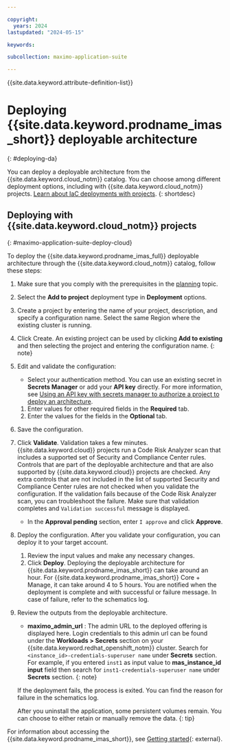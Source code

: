 ```yaml
---

copyright:
  years: 2024
lastupdated: "2024-05-15"

keywords:

subcollection: maximo-application-suite

---
```



{{site.data.keyword.attribute-definition-list}}

# Deploying {{site.data.keyword.prodname_imas_short}} deployable architecture
{: #deploying-da}

You can deploy a deployable architecture from the {{site.data.keyword.cloud_notm}} catalog. You can choose among different deployment options, including with {{site.data.keyword.cloud_notm}} projects. [Learn about IaC deployments with projects](/docs/secure-enterprise?topic=secure-enterprise-understanding-projects).
{: shortdesc}

## Deploying with {{site.data.keyword.cloud_notm}} projects
{: #maximo-application-suite-deploy-cloud}

To deploy the {{site.data.keyword.prodname_imas_full}} deployable architecture through the {{site.data.keyword.cloud_notm}} catalog, follow these steps:

1. Make sure that you comply with the prerequisites in the [planning](/docs/maximo-application-suite?topic=maximo-application-suite-planning) topic.
1. Select the **Add to project** deployment type in **Deployment** options.
1. Create a project by entering the name of your project, description, and specify a configuration name. Select the same Region where the existing cluster is running.
1. Click Create.
   An existing project can be used by clicking **Add to existing** and then selecting the project and entering the configuration name.
   {: note}

1. Edit and validate the configuration:
   - Select your authentication method. You can use an existing secret in **Secrets Manager** or add your **API key** directly.
    For more information, see [Using an API key with secrets manager to authorize a project to deploy an architecture](/docs/secure-enterprise?topic=secure-enterprise-authorize-project).
   1. Enter values for other required fields in the **Required** tab.
   1. Enter the values for the fields in the **Optional** tab.
1. Save the configuration.
1. Click **Validate**. Validation takes a few minutes.
     {{site.data.keyword.cloud}} projects run a Code Risk Analyzer scan that includes a supported set of Security and Compliance Center rules. Controls that are part of the deployable architecture and that are also supported by {{site.data.keyword.cloud}} projects are checked. Any extra controls that are not included in the list of supported Security and Compliance Center rules are not checked when you validate the configuration.
         If the validation fails because of the Code Risk Analyzer scan, you can troubleshoot the failure. Make sure that validation completes and `Validation successful` message is displayed.
   - In the **Approval pending** section, enter `I approve` and click **Approve**.
1. Deploy the configuration. After you validate your configuration, you can deploy it to your target account.
   1. Review the input values and make any necessary changes.
   1. Click **Deploy**.
       Deploying the deployable architecture for {{site.data.keyword.prodname_imas_short}} can take around an hour. For {{site.data.keyword.prodname_imas_short}} Core + Manage, it can take around 4 to 5 hours.
       You are notified when the deployment is complete and with successful or failure message. In case of failure, refer to the schematics log.
1. Review the outputs from the deployable architecture.
   - **maximo_admin_url** : The admin URL to the deployed offering is displayed here.
     Login credentials to this admin url can be found under the **Workloads > Secrets** section on your {{site.data.keyword.redhat_openshift_notm}} cluster. Search for `<instance_id>-credentials-superuser name` under **Secrets** section. For example, if you entered `inst1` as input value to **mas_instance_id input** field then search for `inst1-credentials-superuser name` under **Secrets** section.
     {: note}

    If the deployment fails, the process is exited. You can find the reason for failure in the schematics log.

    After you uninstall the application, some persistent volumes remain. You can choose to either retain or manually remove the data.
    {: tip}

For information about accessing the {{site.data.keyword.prodname_imas_short}}, see [Getting started](https://www.ibm.com/docs/en/mas-cd/continuous-delivery?topic=getting-started){: external}.
